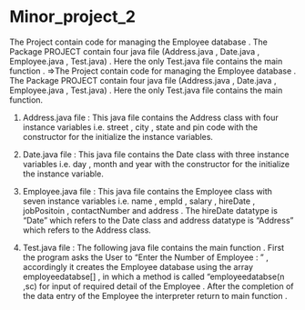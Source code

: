 # Minor_project_2
The Project contain code for managing the Employee database . The Package PROJECT contain four java file (Address.java , Date.java , Employee.java , Test.java) . Here the only Test.java file contains the main function .
=>The Project contain code for managing the Employee database . The Package PROJECT contain four java file
 (Address.java , Date.java , Employee.java , Test.java) . Here the only Test.java file contains the main function.

1) Address.java file :
This java file contains the Address class with four instance variables i.e. street , city , state and pin
 code with the constructor for the initialize the instance variables.

2) Date.java file :
This java file contains the Date class with three instance variables i.e. day , month and year with the
 constructor for the initialize the instance variable.

3) Employee.java file :
This java file contains the Employee class with seven instance variables i.e. name , empId , salary , hireDate ,
 jobPositoin , contactNumber and address . The hireDate datatype is “Date” which refers to the Date class and
 address datatype is “Address” which refers to the Address class.

4) Test.java file :
The following java file contains the main function . First the program asks the User to “Enter the Number
 of Employee : ” , accordingly it creates the Employee database using the array employeedatabse[] ,
 in which a method is called “employeedatabse(n ,sc) for input of required detail of the Employee . After the
 completion of the data entry of the Employee the interpreter return to main function .
